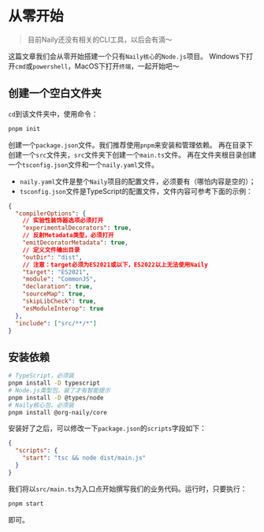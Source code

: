 # 从零开始

> 目前Naily还没有相关的CLI工具，以后会有滴～

这篇文章我们会从零开始搭建一个只有`Naily核心`的`Node.js`项目。
Windows下打开`cmd`或`powershell`，MacOS下打开`终端`，一起开始吧～

## 创建一个空白文件夹

`cd`到该文件夹中，使用命令：

```bash
pnpm init
```

创建一个`package.json`文件。我们推荐使用`pnpm`来安装和管理依赖。
再在目录下创建一个`src`文件夹，`src`文件夹下创建一个`main.ts`文件。
再在文件夹根目录创建一个`tsconfig.json`文件和一个`naily.yaml`文件。

- `naily.yaml`文件是整个`Naily`项目的配置文件，必须要有（哪怕内容是空的）；
- `tsconfig.json`文件是TypeScript的配置文件，文件内容可参考下面的示例：

```json
{
  "compilerOptions": {
    // 实验性装饰器选项必须打开
    "experimentalDecorators": true,
    // 反射Metadata类型，必须打开
    "emitDecoratorMetadata": true,
    // 定义文件输出目录
    "outDir": "dist",
    // 注意：target必须为ES2021或以下，ES2022以上无法使用Naily
    "target": "ES2021",
    "module": "CommonJS",
    "declaration": true,
    "sourceMap": true,
    "skipLibCheck": true,
    "esModuleInterop": true
  },
  "include": ["src/**/*"]
}
```

## 安装依赖

```bash
# TypeScript，必须装
pnpm install -D typescript
# Node.js类型包，装了才有智能提示
pnpm install -D @types/node
# Naily核心包，必须装
pnpm install @org-naily/core
```

安装好了之后，可以修改一下`package.json`的`scripts`字段如下：

```json
{
  "scripts": {
    "start": "tsc && node dist/main.js"
  }
}
```

我们将以`src/main.ts`为入口点开始撰写我们的业务代码。运行时，只要执行：

```bash
pnpm start
```

即可。
